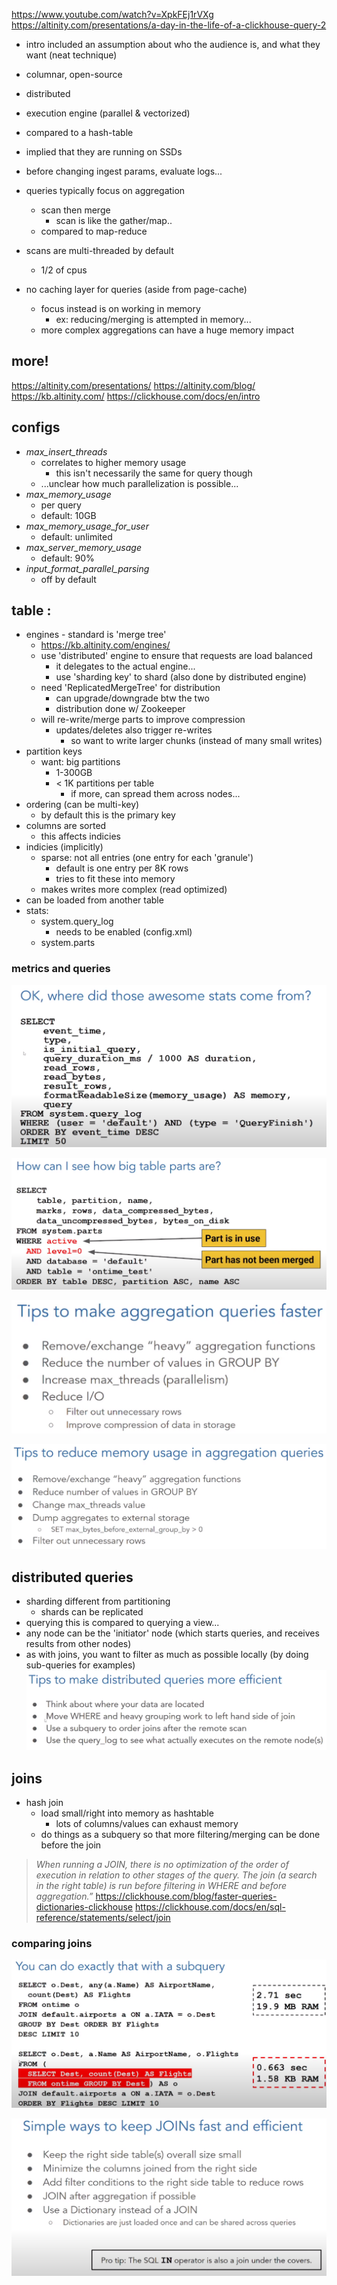 
https://www.youtube.com/watch?v=XpkFEj1rVXg
  https://altinity.com/presentations/a-day-in-the-life-of-a-clickhouse-query-2

* intro included an assumption about who the audience is, and what they want (neat technique)

* columnar, open-source
* distributed
* execution engine (parallel & vectorized)
* compared to a hash-table
* implied that they are running on SSDs
* before changing ingest params, evaluate logs...
* queries typically focus on aggregation
	* scan then merge
		* scan is like the gather/map..
	* compared to map-reduce
* scans are multi-threaded by default
	* 1/2 of cpus
* no caching layer for queries (aside from page-cache)
	* focus instead is on working in memory
		* ex: reducing/merging is attempted in memory...
	* more complex aggregations can have a huge memory impact

## more!

https://altinity.com/presentations/
https://altinity.com/blog/
https://kb.altinity.com/
https://clickhouse.com/docs/en/intro

## configs
* _max_insert_threads_
	* correlates to higher memory usage
		* this isn't necessarily the same for query though
	* ...unclear how much parallelization is possible... 
* _max_memory_usage_
	* per query
	* default: 10GB
* _max_memory_usage_for_user_
	* default: unlimited
* _max_server_memory_usage_
	* default: 90%
* _input_format_parallel_parsing_
	* off by default
## table :
* engines - standard is 'merge tree'
	* https://kb.altinity.com/engines/
	* use 'distributed' engine to ensure that requests are load balanced
		* it delegates to the actual engine...
		* use 'sharding key' to shard (also done by distributed engine)
	* need 'ReplicatedMergeTree' for distribution
		* can upgrade/downgrade btw the two
		* distribution done w/ Zookeeper
	* will re-write/merge parts to improve compression
		* updates/deletes also trigger re-writes
			* so want to write larger chunks (instead of many small writes)
* partition keys
	* want: big partitions
		* 1-300GB
		* < 1K partitions per table
			* if more, can spread them across nodes...
* ordering (can be multi-key)
	* by default this is the primary key
* columns are sorted
	* this affects indicies
* indicies (implicitly)
	* sparse: not all entries (one entry for each 'granule')
		* default is one entry per 8K rows
		* tries to fit these into memory
	* makes writes more complex (read optimized)
* can be loaded from another table
* stats:
	* system.query_log
		* needs to be enabled (config.xml)
	* system.parts

### metrics and queries

![](system_query_log.png)


![](table_partitions.png)

![](aggregation_query_speed.png)

![](aggregation_query_memory.png)

## distributed queries

* sharding different from partitioning
	* shards can be replicated
* querying this is compared to querying a view...
* any node can be the 'initiator' node (which starts queries, and receives results from other nodes)
* as with joins, you want to filter as much as possible locally (by doing sub-queries for examples)
![](distributed_queries_efficiency.png)

## joins
* hash join
	* load small/right into memory as hashtable
		* lots of columns/values can exhaust memory
	* do things as a subquery so that more filtering/merging can be done before the join

> *When running a JOIN, there is no optimization of the order of execution in relation to other stages of the query. The join (a search in the right table) is run before filtering in WHERE and before aggregation.”*
> https://clickhouse.com/blog/faster-queries-dictionaries-clickhouse
> https://clickhouse.com/docs/en/sql-reference/statements/select/join



### comparing joins

![](comparing_join_and_subquery.png)

![](join_performance_tips.png)